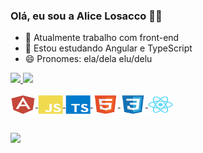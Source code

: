 ### Olá, eu sou a Alice Losacco 🐱‍💻

- 🔭 Atualmente trabalho com front-end
- 🌱 Estou estudando Angular e TypeScript
- 😄 Pronomes: ela/dela elu/delu

<div style="display: inline_block">
  <a href="https://github.com/AliceLosacco">
  <img height="180em" src="https://github-readme-stats.vercel.app/api?username=alicelosacco&show_icons=true&theme=omni&include_all_commits=true&count_private=true"/>
  <img height="180em"  src="https://github-readme-stats.vercel.app/api/top-langs/?username=alicelosacco&layout=compact&langs_count=7&theme=omni"/>
</div>
  
 <div style="display: inline_block"><br>
  <img align="center" alt="CSS" height="30" width="40" src="https://raw.githubusercontent.com/devicons/devicon/master/icons/angularjs/angularjs-plain.svg">
  <img align="center" alt="Js" height="30" width="40" src="https://raw.githubusercontent.com/devicons/devicon/master/icons/javascript/javascript-plain.svg">
  <img align="center" alt="Ts" height="30" width="40" src="https://raw.githubusercontent.com/devicons/devicon/master/icons/typescript/typescript-plain.svg">
  <img align="center" alt="HTML" height="30" width="40" src="https://raw.githubusercontent.com/devicons/devicon/master/icons/html5/html5-original.svg">
  <img align="center" alt="CSS" height="30" width="40" src="https://raw.githubusercontent.com/devicons/devicon/master/icons/css3/css3-original.svg">
  <img align="center" alt="React" height="30" width="40" src="https://raw.githubusercontent.com/devicons/devicon/master/icons/react/react-original.svg">
   
</div>
  
  ##
  
   <a href="https://www.linkedin.com/in/alice-losacco-9a5883120/" target="_blank"><img src="https://img.shields.io/badge/-LinkedIn-%230077B5?style=for-the-badge&logo=linkedin&logoColor=white" target="_blank"></a> 
